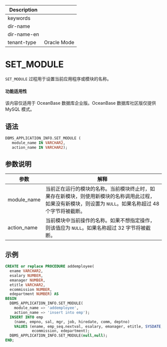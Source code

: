 | Description   |                 |
|---------------|-----------------|
| keywords      |                 |
| dir-name      |                 |
| dir-name-en   |                 |
| tenant-type   | Oracle Mode     |

# SET_MODULE

`SET_MODULE` 过程用于设置当前应用程序或模块的名称。

  <main id="notice" >
    <h4>功能适用性</h4>
    <p>该内容仅适用于 OceanBase 数据库企业版。OceanBase 数据库社区版仅提供 MySQL 模式。</p>
  </main>

## 语法 

```sql
DBMS_APPLICATION_INFO.SET_MODULE ( 
   module_name IN VARCHAR2, 
   action_name IN VARCHAR2); 
```


## 参数说明 

|    参数    |          解释        |
|------------|---------------------|
|module_name |  当前正在运行的模块的名称。当前模块终止时，如果存在新模块，则使用新模块的名称调用此过程，如果没有新模块，则设置为 `NULL`。如果名称超过 48 个字节将被截断。|
|action_name |当前模块中当前操作的名称。如果不想指定操作，则该值应为 `NULL`。如果名称超过 32 字节将被截断。|

## 示例 

```sql
CREATE or replace PROCEDURE addemployee( 
  ename VARCHAR2, 
  esalary NUMBER, 
  emanager NUMBER, 
  etitle VARCHAR2, 
  ecommission NUMBER, 
  edepartment NUMBER) AS 
BEGIN 
  DBMS_APPLICATION_INFO.SET_MODULE( 
    module_name => 'addemployee', 
    action_name => 'insert into emp'); 
  INSERT INTO emp 
    (name, empno, sal, mgr, job, hiredate, comm, deptno) 
    VALUES (ename, emp_seq.nextval, esalary, emanager, etitle, SYSDATE, 
            ecommission, edepartment); 
  DBMS_APPLICATION_INFO.SET_MODULE(null,null);   
END;
```

